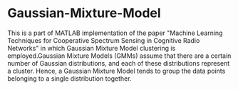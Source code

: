 # Gaussian-Mixture-Model
This is a part of MATLAB implementation of the paper "Machine Learning Techniques for Cooperative Spectrum Sensing in Cognitive Radio Networks"  in which Gaussian Mixture Model clustering is employed.Gaussian Mixture Models (GMMs) assume that there are a certain number of Gaussian distributions, and each of these distributions represent a cluster. Hence, a Gaussian Mixture Model tends to group the data points belonging to a single distribution together.
